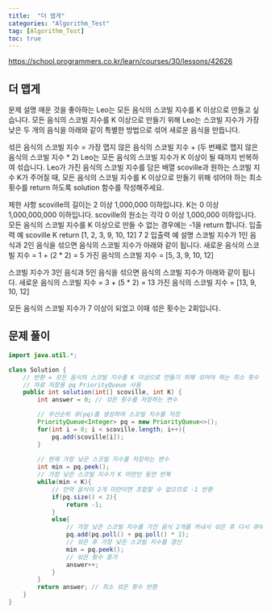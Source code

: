```yaml
---
title:  "더 맵게"
categories: "Algorithm_Test"
tag: [Algorithm_Test]
toc: true
---
```


https://school.programmers.co.kr/learn/courses/30/lessons/42626

## 더 맵게

문제 설명
매운 것을 좋아하는 Leo는 모든 음식의 스코빌 지수를 K 이상으로 만들고 싶습니다. 모든 음식의 스코빌 지수를 K 이상으로 만들기 위해 Leo는 스코빌 지수가 가장 낮은 두 개의 음식을 아래와 같이 특별한 방법으로 섞어 새로운 음식을 만듭니다.

섞은 음식의 스코빌 지수 = 가장 맵지 않은 음식의 스코빌 지수 + (두 번째로 맵지 않은 음식의 스코빌 지수 * 2)
Leo는 모든 음식의 스코빌 지수가 K 이상이 될 때까지 반복하여 섞습니다.
Leo가 가진 음식의 스코빌 지수를 담은 배열 scoville과 원하는 스코빌 지수 K가 주어질 때, 모든 음식의 스코빌 지수를 K 이상으로 만들기 위해 섞어야 하는 최소 횟수를 return 하도록 solution 함수를 작성해주세요.

제한 사항
scoville의 길이는 2 이상 1,000,000 이하입니다.
K는 0 이상 1,000,000,000 이하입니다.
scoville의 원소는 각각 0 이상 1,000,000 이하입니다.
모든 음식의 스코빌 지수를 K 이상으로 만들 수 없는 경우에는 -1을 return 합니다.
입출력 예
scoville	K	return
[1, 2, 3, 9, 10, 12]	7	2
입출력 예 설명
스코빌 지수가 1인 음식과 2인 음식을 섞으면 음식의 스코빌 지수가 아래와 같이 됩니다.
새로운 음식의 스코빌 지수 = 1 + (2 * 2) = 5
가진 음식의 스코빌 지수 = [5, 3, 9, 10, 12]

스코빌 지수가 3인 음식과 5인 음식을 섞으면 음식의 스코빌 지수가 아래와 같이 됩니다.
새로운 음식의 스코빌 지수 = 3 + (5 * 2) = 13
가진 음식의 스코빌 지수 = [13, 9, 10, 12]

모든 음식의 스코빌 지수가 7 이상이 되었고 이때 섞은 횟수는 2회입니다.

## 문제 풀이

```java
import java.util.*;

class Solution {
    // 반환 = 모든 음식의 스코빌 지수를 K 이상으로 만들기 위해 섞어야 하는 최소 횟수
    // 자료 저장용 pq PriorityQueue 사용
    public int solution(int[] scoville, int K) {
        int answer = 0; // 섞은 횟수를 저장하는 변수

        // 우선순위 큐(pq)를 생성하여 스코빌 지수를 저장
        PriorityQueue<Integer> pq = new PriorityQueue<>();
        for(int i = 0; i < scoville.length; i++){
            pq.add(scoville[i]);
        }
        
        // 현재 가장 낮은 스코빌 지수를 저장하는 변수
        int min = pq.peek();
        // 가장 낮은 스코빌 지수가 K 미만인 동안 반복
        while(min < K){
            // 만약 음식이 2개 미만이면 조합할 수 없으므로 -1 반환
            if(pq.size() < 2){
                return -1;
            }
            else{
                // 가장 낮은 스코빌 지수를 가진 음식 2개를 꺼내서 섞은 후 다시 큐에 추가
                pq.add(pq.poll() + pq.poll() * 2);
                // 섞은 후 가장 낮은 스코빌 지수를 갱신
                min = pq.peek();
                // 섞은 횟수 증가
                answer++;
            }
        }
        return answer; // 최소 섞은 횟수 반환
    }
}
```